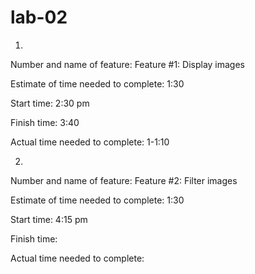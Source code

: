 # lab-02

1. 
Number and name of feature: Feature #1: Display images

Estimate of time needed to complete: 1:30

Start time: 2:30 pm

Finish time: 3:40

Actual time needed to complete: 1-1:10


2. 
Number and name of feature: Feature #2: Filter images

Estimate of time needed to complete: 1:30

Start time: 4:15 pm

Finish time: 

Actual time needed to complete:


